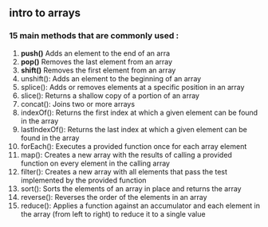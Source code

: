 ## intro to **arrays**

  ### 15 main methods that are commonly used : 
1. **push()** Adds an element to the end of an arra
2. **pop()** Removes the last element from an array
3. **shift()** Removes the first element from an array
4. unshift():       Adds an element to the beginning of an array
5. splice():        Adds or removes elements at a specific position in an array
6. slice():         Returns a shallow copy of a portion of an array
7. concat():        Joins two or more arrays
8. indexOf():       Returns the first index at which a given element can be found in the array
9. lastIndexOf():   Returns the last index at which a given element can be found in the array
10. forEach():       Executes a provided function once for each array element
11. map():           Creates a new array with the results of calling a provided function on every element in the calling array
12. filter():        Creates a new array with all elements that pass the test implemented by the provided function
13. sort():          Sorts the elements of an array in place and returns the array
14. reverse():       Reverses the order of the elements in an array
15. reduce():        Applies a function against an accumulator and each element in the array (from left to right) to reduce it to a single value
      